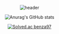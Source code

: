 <div align=center>


  
  
  
  ![header](https://capsule-render.vercel.app/api?type=soft&color=auto&height=170&section=header&text=Junyoung%20Git%Hub!&fontSize=80)
  
  
  
  
  
  
  
  
  
  
  
  
  
  
  
  
  ![Anurag's GitHub stats](https://github-readme-stats.vercel.app/api?username=benza97&show_icons=true&theme=dark)



[![Solved.ac
benza97](http://mazassumnida.wtf/api/v2/generate_badge?boj=benza97)](https://solved.ac/{handle})



</div>




















